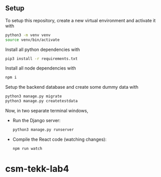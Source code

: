 ## Setup

To setup this repository, create a new virtual environment and activate it with
```sh
python3 -m venv venv
source venv/bin/activate
```

Install all python dependencies with
```sh
pip3 install -r requirements.txt
```

Install all node dependencies with
```sh
npm i
```

Setup the backend database and create some dummy data with
```sh
python3 manage.py migrate
python3 manage.py createtestdata
```

Now, in two separate terminal windows,
* Run the Django server:
  ```sh
  python3 manage.py runserver
  ```

* Compile the React code (watching changes):
  ```sh
  npm run watch
  ```
# csm-tekk-lab4
